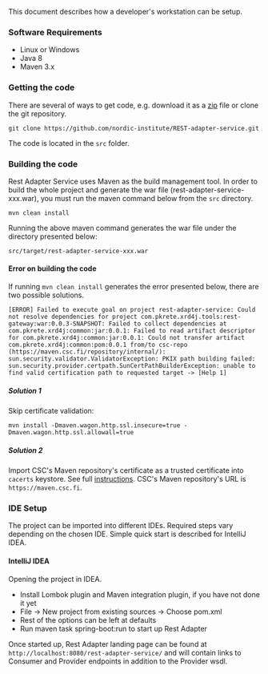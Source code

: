 This document describes how a developer's workstation can be setup.

### Software Requirements

* Linux or Windows
* Java 8
* Maven 3.x

### Getting the code

There are several of ways to get code, e.g. download it as a [zip](https://github.com/nordic-institute/REST-adapter-service/archive/master.zip) file or clone the git repository.

```
git clone https://github.com/nordic-institute/REST-adapter-service.git
```

The code is located in the ```src``` folder.

### Building the code

Rest Adapter Service uses Maven as the build management tool. In order to build the whole project and generate the war file (rest-adapter-service-xxx.war), you must run the maven command below from the ```src``` directory.

```
mvn clean install
```

Running the above maven command generates the war file under the directory presented below:

```
src/target/rest-adapter-service-xxx.war
```

#### Error on building the code

If running ```mvn clean install``` generates the error presented below, there are two possible solutions.

```
[ERROR] Failed to execute goal on project rest-adapter-service: Could not resolve dependencies for project com.pkrete.xrd4j.tools:rest-gateway:war:0.0.3-SNAPSHOT: Failed to collect dependencies at com.pkrete.xrd4j:common:jar:0.0.1: Failed to read artifact descriptor for com.pkrete.xrd4j:common:jar:0.0.1: Could not transfer artifact com.pkrete.xrd4j:common:pom:0.0.1 from/to csc-repo (https://maven.csc.fi/repository/internal/): sun.security.validator.ValidatorException: PKIX path building failed: sun.security.provider.certpath.SunCertPathBuilderException: unable to find valid certification path to requested target -> [Help 1]
```

##### Solution 1

Skip certificate validation:

```
mvn install -Dmaven.wagon.http.ssl.insecure=true -Dmaven.wagon.http.ssl.allowall=true
```

##### Solution 2

Import CSC's Maven repository's certificate as a trusted certificate into ```cacerts``` keystore. See full [instructions](Import-a-Certificate-as-a-Trusted-Certificate.md). CSC's Maven repository's URL is ```https://maven.csc.fi```.

### IDE Setup

The project can be imported into different IDEs. 
Required steps vary depending on the chosen IDE. 
Simple quick start is described for IntelliJ IDEA. 

#### IntelliJ IDEA

Opening the project in IDEA.

* Install Lombok plugin and Maven integration plugin, if you have not done it yet
* File -> New project from existing sources -> Choose pom.xml
* Rest of the options can be left at defaults
* Run maven task spring-boot:run to start up Rest Adapter

Once started up, Rest Adapter landing page can be found at
`http://localhost:8080/rest-adapter-service/`
and will contain links to Consumer and Provider endpoints in addition to the Provider wsdl.
